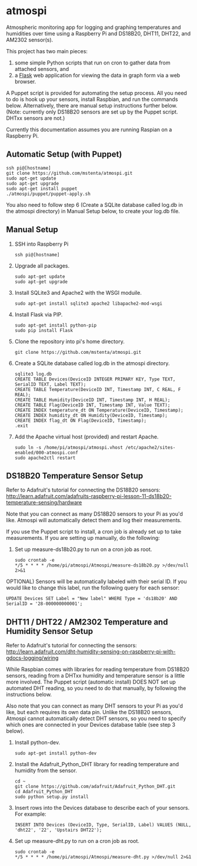 atmospi
=======

Atmospheric monitoring app for logging and graphing temperatures and humidities
over time using a Raspberry Pi and DS18B20, DHT11, DHT22, and AM2302 sensor(s).

This project has two main pieces:

1. some simple Python scripts that run on cron to gather data from attached
   sensors, and
2. a [Flask](http://flask.pocoo.org) web application for viewing the data in
   graph form via a web browser.

A Puppet script is provided for automating the setup process. All you need to
do is hook up your sensors, install Raspbian, and run the commands below.
Alternatively, there are manual setup instructions further below. (Note:
currently only DS18B20 sensors are set up by the Puppet script. DHTxx sensors
are not.)

Currently this documentation assumes you are running Raspian on a Raspberry Pi.

Automatic Setup (with Puppet)
-------------------------------

    ssh pi@[hostname]
    git clone https://github.com/mstenta/atmospi.git
    sudo apt-get update
    sudo apt-get upgrade
    sudo apt-get install puppet
    ./atmospi/puppet/puppet-apply.sh

You also need to follow step 6 (Create a SQLite database called log.db in the
atmospi directory) in Manual Setup below, to create your log.db file.

Manual Setup
------------

1) SSH into Raspberry Pi

    ```
    ssh pi@[hostname]
    ```

2) Upgrade all packages.

    ```
    sudo apt-get update
    sudo apt-get upgrade
    ```

3) Install SQLite3 and Apache2 with the WSGI moduile.

     ```
   sudo apt-get install sqlite3 apache2 libapache2-mod-wsgi
    ```

4) Install Flask via PIP.

    ```
    sudo apt-get install python-pip
    sudo pip install Flask
    ```

5) Clone the repository into pi's home directory.

    ```
    git clone https://github.com/mstenta/atmospi.git
    ```

6) Create a SQLite database called log.db in the atmospi directory.

    ```
    sqlite3 log.db
    CREATE TABLE Devices(DeviceID INTEGER PRIMARY KEY, Type TEXT, SerialID TEXT, Label TEXT);
    CREATE TABLE Temperature(DeviceID INT, Timestamp INT, C REAL, F REAL);
    CREATE TABLE Humidity(DeviceID INT, Timestamp INT, H REAL);
    CREATE TABLE Flag(DeviceID INT, Timestamp INT, Value TEXT);
    CREATE INDEX temperature_dt ON Temperature(DeviceID, Timestamp);
    CREATE INDEX humidity_dt ON Humidity(DeviceID, Timestamp);
    CREATE INDEX flag_dt ON Flag(DeviceID, Timestamp);
    .exit
    ```

7) Add the Apache virtual host (provided) and restart Apache.

    ```
    sudo ln -s /home/pi/atmospi/atmospi.vhost /etc/apache2/sites-enabled/000-atmospi.conf
    sudo apache2ctl restart
    ```

DS18B20 Temperature Sensor Setup
--------------------------------

Refer to Adafruit's tutorial for connecting the DS18B20 sensors:
http://learn.adafruit.com/adafruits-raspberry-pi-lesson-11-ds18b20-temperature-sensing/hardware

Note that you can connect as many DS18B20 sensors to your Pi as you'd like.
Atmospi will automatically detect them and log their measurements.

If you use the Puppet script to install, a cron job is already set up to take
measurements. If you are setting up manually, do the following:

1) Set up measure-ds18b20.py to run on a cron job as root.

    ```
    sudo crontab -e
    */5 * * * * /home/pi/atmospi/Atmospi/measure-ds18b20.py >/dev/null 2>&1
    ```

OPTIONAL) Sensors will be automatically labeled with their serial ID. If you
would like to change this label, run the following query for each sensor:

    UPDATE Devices SET Label = "New label" WHERE Type = 'ds18b20' AND SerialID = '28-000000000001';

DHT11 / DHT22 / AM2302 Temperature and Humidity Sensor Setup
------------------------------------------------------------

Refer to Adafruit's tutorial for connecting the sensors:
http://learn.adafruit.com/dht-humidity-sensing-on-raspberry-pi-with-gdocs-logging/wiring

While Raspbian comes with libraries for reading temperature from DS18B20
sensors, reading from a DHTxx humidity and temperature sensor is a little more
involved. The Puppet script (automatic install) DOES NOT set up automated DHT
reading, so you need to do that manually, by following the instructions below.

Also note that you can connect as many DHT sensors to your Pi as you'd like,
but each requires its own data pin. Unlike the DS18B20 sensors, Atmospi cannot
automatically detect DHT sensors, so you need to specify which ones are connected
in your Devices database table (see step 3 below).

1) Install python-dev.

    ```
    sudo apt-get install python-dev
    ```

2) Install the Adafruit_Python_DHT library for reading temperature and humidity
   from the sensor.

    ```
    cd ~
    git clone https://github.com/adafruit/Adafruit_Python_DHT.git
    cd Adafruit_Python_DHT
    sudo python setup.py install
    ```

3) Insert rows into the Devices database to describe each of your sensors. For
   example:

    ```
    INSERT INTO Devices (DeviceID, Type, SerialID, Label) VALUES (NULL, 'dht22', '22', 'Upstairs DHT22');
    ```

4) Set up measure-dht.py to run on a cron job as root.

    ```
    sudo crontab -e
    */5 * * * * /home/pi/atmospi/Atmospi/measure-dht.py >/dev/null 2>&1
    ```

